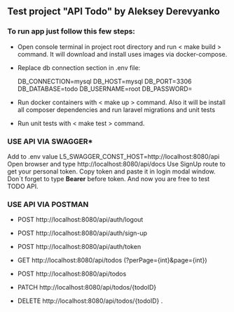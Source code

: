 ## Test project "API Todo" by Aleksey Derevyanko

### To run app just follow this few steps:

* Open console terminal in project root directory and run < make build > command. 
  It will download and install uses images via docker-compose.

* Replace db connection section in .env file:

    DB_CONNECTION=mysql
    DB_HOST=mysql
    DB_PORT=3306
    DB_DATABASE=todo
    DB_USERNAME=root
    DB_PASSWORD=

* Run docker containers with < make up > command. 
  Also it will be install all composer dependencies and run laravel migrations and unit tests

* Run unit tests with < make test > command.

### USE API VIA SWAGGER*

Add to .env value L5_SWAGGER_CONST_HOST=http://localhost:8080/api
Open browser and type http://localhost:8080/api/docs
Use SignUp route to get your personal token. Copy token and paste it in login modal window. 
Don`t forget to type **Bearer** before token. And now you are free to test TODO API.

### USE API VIA POSTMAN

* POST        http://localhost:8080/api/auth/logout
* POST        http://localhost:8080/api/auth/sign-up
* POST        http://localhost:8080/api/auth/token

* GET         http://localhost:8080/api/todos (?perPage={int}&page={int})
* POST        http://localhost:8080/api/todos
* PATCH       http://localhost:8080/api/todos/{todoID}
* DELETE      http://localhost:8080/api/todos/{todoID} .
